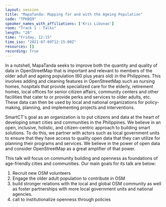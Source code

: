 ```yaml
---
layout: session
title: "MapaTanda: Mapping for and with the Ageing Population"
code: "TPKBQ9"
speaker_names_with_affiliations: ['Kris Libunao']
room: "Track 1 - Talks"
length: "20"
time: "Friday, 12:15"
time_iso: "2021-07-09T12:15:00Z"
resources: []
recording: True
---
```

In a nutshell, MapaTanda seeks to improve both the quantity and quality of data in OpenStreetMap that is important and relevant to members of the older adult and ageing population (60 plus years old) in the Philippines.  This involves adding and cleaning features in OpenStreetMap such as nursing homes, hospitals that provide specialized care for the elderly, retirement homes, local offices for senior citizen affairs, community centers and other facilities that cater to or provide perks and services to older adults, etc. These data can then be used by local and national organizations for policy-making, planning, and implementing projects and interventions. 

SmartCT's goal as an organization is to put citizens and data at the heart of developing smart cities and communities in the Philippines. We believe in an open, inclusive, holistic, and citizen-centric approach to building smart solutions. To do this, we partner with actors such as local government units to ensure that they have access to quality open data that they can utilize for planning their programs and services. We believe in the power of open data and consider OpenStreetMap as a great amplifier of that power. 

This talk will focus on community building and openness as foundations of age-friendly cities and communities. Our main goals for its talk are below:
1. Recruit new OSM volunteers 
2. Engage the older adult population to contribute in OSM 
3. build stronger relations with the local and global OSM community as well as foster partnerships with more local government units and national agencies.
4. call to institutionalize openness through policies
